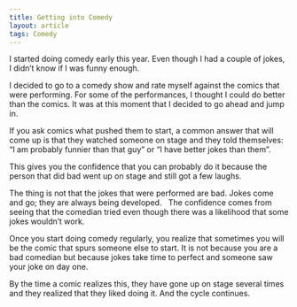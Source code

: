 ```yaml
---
title: Getting into Comedy
layout: article
tags: Comedy
---
```


I started doing comedy early this year. Even though I had a couple of jokes, I didn’t know if I was funny enough. 

I decided to go to a comedy show and rate myself against the comics that were performing. For some of the performances, I thought I could do better than the comics. It was at this moment that I decided to go ahead and jump in.

If you ask comics what pushed them to start, a common answer that will come up is that they watched someone on stage and they told themselves: “I am probably funnier than that guy” or “I have better jokes than them”.

This gives you the confidence that you can probably do it because the person that did bad went up on stage and still got a few laughs.

The thing is not that the jokes that were performed are bad. Jokes come and go; they are always being developed.   The confidence comes from seeing that the comedian tried even though there was a likelihood that some jokes wouldn’t work. 

Once you start doing comedy regularly, you realize that sometimes you will be the comic that spurs someone else to start. It is not because you are a bad comedian but because jokes take time to perfect and someone saw your joke on day one. 

By the time a comic realizes this, they have gone up on stage several times and they realized that they liked doing it. And the cycle continues.